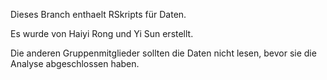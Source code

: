 Dieses Branch enthaelt RSkripts für Daten.

Es wurde von Haiyi Rong und Yi Sun erstellt.

Die anderen Gruppenmitglieder sollten die Daten nicht lesen, bevor sie die Analyse abgeschlossen haben.
